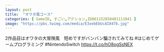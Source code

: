 ```yaml
---
layout: post
title:  "オワタ風コース"
categories: [ GameID, すごい,アクション,ID861152858481111041 ]
image: "https://pbs.twimg.com/media/E3xebEbUcAI847b.jpg"
---
```

2作品目はオワタの大冒険風　短めですがバンバン騙されてみてね  #はじめてゲームプログラミング #NintendoSwitch https://t.co/hO8ogSsNEX
